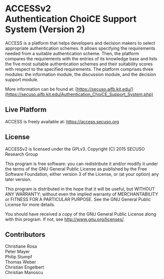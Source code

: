 # ACCESSv2 <br /> Authentication ChoiCE Support System (Version 2)

ACCESS is a platform that helps developers and decision makers to select appropriate authentication schemes. It allows specifying the requirements needed from a suitable authentication scheme. Then, the platform compares the requirements with the entries of its knowledge base and lists the five most suitable authentication schemes and their suitability scores with respect to the specified requirements. The platform comprises three modules: the information module, the discussion module, and the decision support module.

More information can be found at: [https://secuso.aifb.kit.edu/](https://secuso.aifb.kit.edu/Authentication_ChoiCE_Support_System.php)


## Live Platform

ACCESS is freely available at: https://access.secuso.org


## License

ACCESSv2 is licensed under the GPLv3.
Copyright (C) 2015 SECUSO Research Group

This program is free software: you can redistribute it and/or modify
it under the terms of the GNU General Public License as published by
the Free Software Foundation, either version 3 of the License, or
(at your option) any later version.

This program is distributed in the hope that it will be useful,
but WITHOUT ANY WARRANTY; without even the implied warranty of
MERCHANTABILITY or FITNESS FOR A PARTICULAR PURPOSE.  See the
GNU General Public License for more details.

You should have received a copy of the GNU General Public License
along with this program.  If not, see <http://www.gnu.org/licenses/>.


## Contributors

Christiane Rosa<br />
Peter Mayer<br />
Philip Stumpf<br />
Thomas Weber<br />
Christian Engelbert<br />
Christian Manoscu<br />
